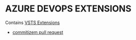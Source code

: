 
# AZURE DEVOPS EXTENSIONS

Contains [VSTS Extensions](https://docs.microsoft.com/en-us/azure/devops/extend/?view=azure-devops)

* [commitizem pull request](/pull-request-cz)
